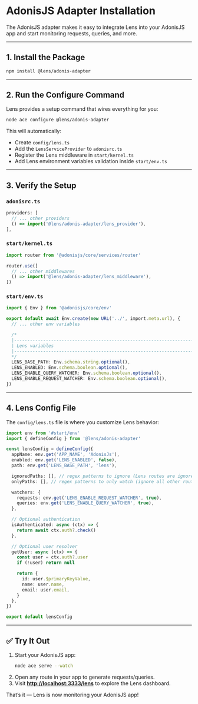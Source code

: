 # AdonisJS Adapter Installation

The AdonisJS adapter makes it easy to integrate Lens into your AdonisJS app and start monitoring requests, queries, and more.

---

## 1. Install the Package

```bash
npm install @lens/adonis-adapter
```

---

## 2. Run the Configure Command

Lens provides a setup command that wires everything for you:

```bash
node ace configure @lens/adonis-adapter
```

This will automatically:

- Create `config/lens.ts`
- Add the `LensServiceProvider` to `adonisrc.ts`
- Register the Lens middleware in `start/kernel.ts`
- Add Lens environment variables validation inside `start/env.ts`

---

## 3. Verify the Setup

### `adonisrc.ts`
```ts
providers: [
  // ... other providers
  () => import('@lens/adonis-adapter/lens_provider'),
],
```

### `start/kernel.ts`
```ts
import router from '@adonisjs/core/services/router'

router.use([
  // ... other middlewares
  () => import('@lens/adonis-adapter/lens_middleware'),
])
```

### `start/env.ts`
```ts
import { Env } from '@adonisjs/core/env'

export default await Env.create(new URL('../', import.meta.url), {
  // ... other env variables

  /*
  |--------------------------------------------------------------------------
  | Lens variables
  |--------------------------------------------------------------------------
  */
  LENS_BASE_PATH: Env.schema.string.optional(),
  LENS_ENABLED: Env.schema.boolean.optional(),
  LENS_ENABLE_QUERY_WATCHER: Env.schema.boolean.optional(),
  LENS_ENABLE_REQUEST_WATCHER: Env.schema.boolean.optional(),
})
```

---

## 4. Lens Config File

The `config/lens.ts` file is where you customize Lens behavior:

```ts
import env from '#start/env'
import { defineConfig } from '@lens/adonis-adapter'

const lensConfig = defineConfig({
  appName: env.get('APP_NAME', 'AdonisJs'),
  enabled: env.get('LENS_ENABLED', false),
  path: env.get('LENS_BASE_PATH', 'lens'),

  ignoredPaths: [], // regex patterns to ignore (Lens routes are ignored by default)
  onlyPaths: [], // regex patterns to only watch (ignore all other routes)

  watchers: {
    requests: env.get('LENS_ENABLE_REQUEST_WATCHER', true),
    queries: env.get('LENS_ENABLE_QUERY_WATCHER', true),
  },

  // Optional authentication
  isAuthenticated: async (ctx) => {
    return await ctx.auth?.check()
  },

  // Optional user resolver
  getUser: async (ctx) => {
    const user = ctx.auth?.user
    if (!user) return null

    return {
      id: user.$primaryKeyValue,
      name: user.name,
      email: user.email,
    }
  },
})

export default lensConfig
```

---

## ✅ Try It Out

1. Start your AdonisJS app:
   ```bash
   node ace serve --watch
   ```
2. Open any route in your app to generate requests/queries.  
3. Visit **[http://localhost:3333/lens](http://localhost:3333/lens)** to explore the Lens dashboard.

That’s it — Lens is now monitoring your AdonisJS app!
